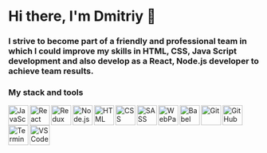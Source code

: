 # Hi there, I'm Dmitriy 👋

### I strive to become part of a friendly and professional team in which I could improve my skills in HTML, CSS, Java Script development and also develop as a React, Node.js developer to achieve team results.

### My stack and tools

<img align="left" alt="JavaScript" width="40px" src="https://cdn.worldvectorlogo.com/logos/logo-javascript.svg" />

<img align="left" alt="React" width="40px" src="https://cdn.worldvectorlogo.com/logos/react-1.svg" />

<img align="left" alt="Redux" width="40px" src="https://cdn.worldvectorlogo.com/logos/redux.svg" />

<img align="left" alt="Node.js" width="40px" src="https://cdn.worldvectorlogo.com/logos/nodejs-1.svg" />

<img align="left" alt="HTML" width="40px" src="https://cdn.worldvectorlogo.com/logos/html-1.svg" />

<img align="left" alt="CSS" width="40px" src="https://cdn.worldvectorlogo.com/logos/css-3.svg" />

<img align="left" alt="SASS" width="40px" src="https://cdn.worldvectorlogo.com/logos/sass-1.svg" />

<img align="left" alt="WebPack" width="40px" src="https://cdn.worldvectorlogo.com/logos/webpack-icon.svg" />

<img align="left" alt="Babel" width="40px" src="https://cdn.coursehunter.net/category/babel.png" />

<img align="left" alt="Git" width="40px" src="https://cdn.worldvectorlogo.com/logos/git.svg" />

<img align="left" alt="GitHub" width="40px" src="https://cdn.worldvectorlogo.com/logos/github-icon-1.svg" />

<img align="left" alt="Terminal" width="40px" src="https://cdn.worldvectorlogo.com/logos/terminal-1.svg" />

<img align="left" alt="VSCode" width="40px" src="https://cdn.worldvectorlogo.com/logos/visual-studio-code-1.svg" />
